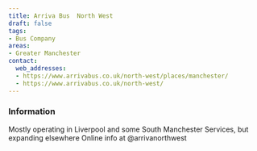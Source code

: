 ```yaml
---
title: Arriva Bus  North West
draft: false
tags:
- Bus Company
areas:
- Greater Manchester
contact:
  web_addresses:
  - https://www.arrivabus.co.uk/north-west/places/manchester/
  - https://www.arrivabus.co.uk/north-west/
---
```

### Information
Mostly operating in Liverpool and some South Manchester Services, but expanding elsewhere
Online info at  @arrivanorthwest
